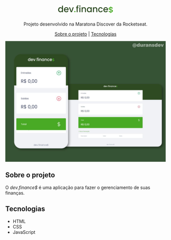 <h1 align="center">
  <img src="./.github/logo.png" />
</h1>

<p align="center">
  Projeto desenvolvido na Maratona Discover da Rocketseat.
</p>

<p align="center">
  <a href="#sobre-o-projeto">Sobre o projeto</a> |
  <a href="#tecnologias">Tecnologias</a>
</p>

<img align="center" src="./.github/background.jpg" />

<h2 id="sobre-o-projeto">Sobre o projeto</h2>

<p>
  O <em>dev.finance$</em> é uma aplicação para fazer o gerenciamento de suas finanças.
</p>

<h2 id="tecnologias">Tecnologias</h2>

- HTML
- CSS
- JavaScript